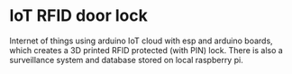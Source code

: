 # IoT RFID door lock
Internet of things using arduino IoT cloud with esp and arduino boards, which creates a 3D printed RFID protected (with PIN) lock. There is also a surveillance system and database stored on local raspberry pi.

